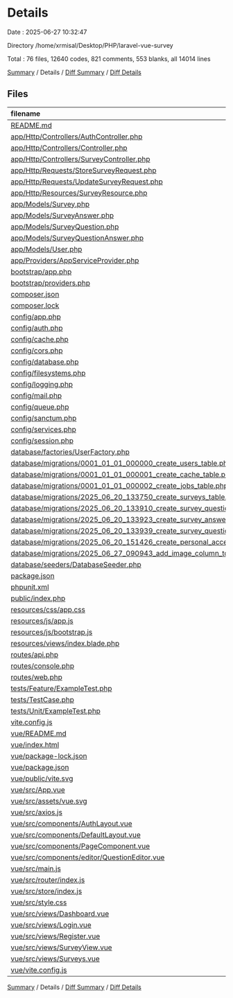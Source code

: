 # Details

Date : 2025-06-27 10:32:47

Directory /home/xrmisal/Desktop/PHP/laravel-vue-survey

Total : 76 files,  12640 codes, 821 comments, 553 blanks, all 14014 lines

[Summary](results.md) / Details / [Diff Summary](diff.md) / [Diff Details](diff-details.md)

## Files
| filename | language | code | comment | blank | total |
| :--- | :--- | ---: | ---: | ---: | ---: |
| [README.md](/README.md) | Markdown | 40 | 0 | 22 | 62 |
| [app/Http/Controllers/AuthController.php](/app/Http/Controllers/AuthController.php) | PHP | 60 | 1 | 14 | 75 |
| [app/Http/Controllers/Controller.php](/app/Http/Controllers/Controller.php) | PHP | 5 | 1 | 3 | 9 |
| [app/Http/Controllers/SurveyController.php](/app/Http/Controllers/SurveyController.php) | PHP | 42 | 15 | 12 | 69 |
| [app/Http/Requests/StoreSurveyRequest.php](/app/Http/Requests/StoreSurveyRequest.php) | PHP | 25 | 8 | 6 | 39 |
| [app/Http/Requests/UpdateSurveyRequest.php](/app/Http/Requests/UpdateSurveyRequest.php) | PHP | 15 | 9 | 5 | 29 |
| [app/Http/Resources/SurveyResource.php](/app/Http/Resources/SurveyResource.php) | PHP | 21 | 5 | 4 | 30 |
| [app/Models/Survey.php](/app/Models/Survey.php) | PHP | 24 | 0 | 8 | 32 |
| [app/Models/SurveyAnswer.php](/app/Models/SurveyAnswer.php) | PHP | 6 | 1 | 4 | 11 |
| [app/Models/SurveyQuestion.php](/app/Models/SurveyQuestion.php) | PHP | 6 | 1 | 4 | 11 |
| [app/Models/SurveyQuestionAnswer.php](/app/Models/SurveyQuestionAnswer.php) | PHP | 6 | 1 | 4 | 11 |
| [app/Models/User.php](/app/Models/User.php) | PHP | 26 | 17 | 7 | 50 |
| [app/Providers/AppServiceProvider.php](/app/Providers/AppServiceProvider.php) | PHP | 12 | 8 | 5 | 25 |
| [bootstrap/app.php](/bootstrap/app.php) | PHP | 15 | 2 | 3 | 20 |
| [bootstrap/providers.php](/bootstrap/providers.php) | PHP | 4 | 0 | 2 | 6 |
| [composer.json](/composer.json) | JSON | 77 | 0 | 1 | 78 |
| [composer.lock](/composer.lock) | JSON | 8,215 | 0 | 1 | 8,216 |
| [config/app.php](/config/app.php) | PHP | 22 | 82 | 23 | 127 |
| [config/auth.php](/config/auth.php) | PHP | 28 | 74 | 14 | 116 |
| [config/cache.php](/config/cache.php) | PHP | 57 | 34 | 18 | 109 |
| [config/cors.php](/config/cors.php) | PHP | 11 | 12 | 12 | 35 |
| [config/database.php](/config/database.php) | PHP | 109 | 43 | 23 | 175 |
| [config/filesystems.php](/config/filesystems.php) | PHP | 36 | 32 | 13 | 81 |
| [config/logging.php](/config/logging.php) | PHP | 79 | 33 | 21 | 133 |
| [config/mail.php](/config/mail.php) | PHP | 57 | 43 | 19 | 119 |
| [config/queue.php](/config/queue.php) | PHP | 52 | 44 | 17 | 113 |
| [config/sanctum.php](/config/sanctum.php) | PHP | 17 | 54 | 14 | 85 |
| [config/services.php](/config/services.php) | PHP | 20 | 11 | 8 | 39 |
| [config/session.php](/config/session.php) | PHP | 23 | 160 | 35 | 218 |
| [database/factories/UserFactory.php](/database/factories/UserFactory.php) | PHP | 25 | 14 | 6 | 45 |
| [database/migrations/0001\_01\_01\_000000\_create\_users\_table.php](/database/migrations/0001_01_01_000000_create_users_table.php) | PHP | 38 | 6 | 6 | 50 |
| [database/migrations/0001\_01\_01\_000001\_create\_cache\_table.php](/database/migrations/0001_01_01_000001_create_cache_table.php) | PHP | 25 | 6 | 5 | 36 |
| [database/migrations/0001\_01\_01\_000002\_create\_jobs\_table.php](/database/migrations/0001_01_01_000002_create_jobs_table.php) | PHP | 46 | 6 | 6 | 58 |
| [database/migrations/2025\_06\_20\_133750\_create\_surveys\_table.php](/database/migrations/2025_06_20_133750_create_surveys_table.php) | PHP | 25 | 6 | 4 | 35 |
| [database/migrations/2025\_06\_20\_133910\_create\_survey\_questions\_table.php](/database/migrations/2025_06_20_133910_create_survey_questions_table.php) | PHP | 24 | 6 | 4 | 34 |
| [database/migrations/2025\_06\_20\_133923\_create\_survey\_answers\_table.php](/database/migrations/2025_06_20_133923_create_survey_answers_table.php) | PHP | 21 | 6 | 4 | 31 |
| [database/migrations/2025\_06\_20\_133939\_create\_survey\_question\_answers\_table.php](/database/migrations/2025_06_20_133939_create_survey_question_answers_table.php) | PHP | 23 | 6 | 4 | 33 |
| [database/migrations/2025\_06\_20\_151426\_create\_personal\_access\_tokens\_table.php](/database/migrations/2025_06_20_151426_create_personal_access_tokens_table.php) | PHP | 24 | 6 | 4 | 34 |
| [database/migrations/2025\_06\_27\_090943\_add\_image\_column\_to\_surveys\_table.php](/database/migrations/2025_06_27_090943_add_image_column_to_surveys_table.php) | PHP | 19 | 6 | 4 | 29 |
| [database/seeders/DatabaseSeeder.php](/database/seeders/DatabaseSeeder.php) | PHP | 14 | 5 | 5 | 24 |
| [package.json](/package.json) | JSON | 17 | 0 | 1 | 18 |
| [phpunit.xml](/phpunit.xml) | XML | 33 | 0 | 1 | 34 |
| [public/index.php](/public/index.php) | PHP | 10 | 4 | 7 | 21 |
| [resources/css/app.css](/resources/css/app.css) | PostCSS | 9 | 0 | 3 | 12 |
| [resources/js/app.js](/resources/js/app.js) | JavaScript | 1 | 0 | 1 | 2 |
| [resources/js/bootstrap.js](/resources/js/bootstrap.js) | JavaScript | 3 | 0 | 2 | 5 |
| [resources/views/index.blade.php](/resources/views/index.blade.php) | PHP | 1 | 0 | 0 | 1 |
| [routes/api.php](/routes/api.php) | PHP | 14 | 0 | 8 | 22 |
| [routes/console.php](/routes/console.php) | PHP | 6 | 0 | 3 | 9 |
| [routes/web.php](/routes/web.php) | PHP | 5 | 0 | 3 | 8 |
| [tests/Feature/ExampleTest.php](/tests/Feature/ExampleTest.php) | PHP | 11 | 4 | 5 | 20 |
| [tests/TestCase.php](/tests/TestCase.php) | PHP | 6 | 1 | 4 | 11 |
| [tests/Unit/ExampleTest.php](/tests/Unit/ExampleTest.php) | PHP | 10 | 3 | 4 | 17 |
| [vite.config.js](/vite.config.js) | JavaScript | 12 | 0 | 2 | 14 |
| [vue/README.md](/vue/README.md) | Markdown | 3 | 0 | 3 | 6 |
| [vue/index.html](/vue/index.html) | HTML | 13 | 0 | 1 | 14 |
| [vue/package-lock.json](/vue/package-lock.json) | JSON | 1,809 | 0 | 1 | 1,810 |
| [vue/package.json](/vue/package.json) | JSON | 34 | 0 | 1 | 35 |
| [vue/public/vite.svg](/vue/public/vite.svg) | XML | 1 | 0 | 0 | 1 |
| [vue/src/App.vue](/vue/src/App.vue) | vue | 7 | 0 | 5 | 12 |
| [vue/src/assets/vue.svg](/vue/src/assets/vue.svg) | XML | 1 | 0 | 0 | 1 |
| [vue/src/axios.js](/vue/src/axios.js) | JavaScript | 10 | 0 | 3 | 13 |
| [vue/src/components/AuthLayout.vue](/vue/src/components/AuthLayout.vue) | vue | 21 | 3 | 7 | 31 |
| [vue/src/components/DefaultLayout.vue](/vue/src/components/DefaultLayout.vue) | vue | 105 | 10 | 13 | 128 |
| [vue/src/components/PageComponent.vue](/vue/src/components/PageComponent.vue) | vue | 19 | 0 | 5 | 24 |
| [vue/src/components/editor/QuestionEditor.vue](/vue/src/components/editor/QuestionEditor.vue) | vue | 254 | 19 | 28 | 301 |
| [vue/src/main.js](/vue/src/main.js) | JavaScript | 9 | 0 | 3 | 12 |
| [vue/src/router/index.js](/vue/src/router/index.js) | JavaScript | 72 | 0 | 8 | 80 |
| [vue/src/store/index.js](/vue/src/store/index.js) | JavaScript | 211 | 0 | 5 | 216 |
| [vue/src/style.css](/vue/src/style.css) | PostCSS | 1 | 0 | 3 | 4 |
| [vue/src/views/Dashboard.vue](/vue/src/views/Dashboard.vue) | vue | 8 | 0 | 1 | 9 |
| [vue/src/views/Login.vue](/vue/src/views/Login.vue) | vue | 62 | 0 | 12 | 74 |
| [vue/src/views/Register.vue](/vue/src/views/Register.vue) | vue | 58 | 0 | 7 | 65 |
| [vue/src/views/SurveyView.vue](/vue/src/views/SurveyView.vue) | vue | 304 | 12 | 21 | 337 |
| [vue/src/views/Surveys.vue](/vue/src/views/Surveys.vue) | vue | 97 | 0 | 6 | 103 |
| [vue/vite.config.js](/vue/vite.config.js) | JavaScript | 9 | 1 | 2 | 12 |

[Summary](results.md) / Details / [Diff Summary](diff.md) / [Diff Details](diff-details.md)
